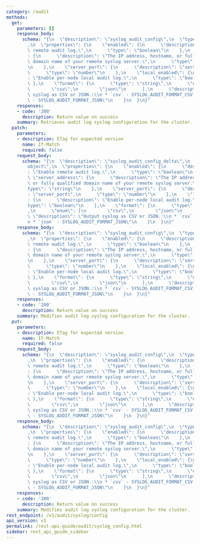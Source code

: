 ```yaml
---
category: /audit
methods:
  get:
    parameters: []
    response_body:
      schema: "{\n  \"description\": \"syslog_audit_config\",\n  \"type\": \"object\"\
        ,\n  \"properties\": {\n    \"enabled\": {\n      \"description\": \"Enable\
        \ remote audit log.\",\n      \"type\": \"boolean\"\n    },\n    \"server_address\"\
        : {\n      \"description\": \"The IP address, hostname, or fully qualified\
        \ domain name of your remote syslog server.\",\n      \"type\": \"string\"\
        \n    },\n    \"server_port\": {\n      \"description\": \"server_port\",\n\
        \      \"type\": \"number\"\n    },\n    \"local_enabled\": {\n      \"description\"\
        : \"Enable per-node local audit log.\",\n      \"type\": \"boolean\"\n   \
        \ },\n    \"format\": {\n      \"type\": \"string\",\n      \"enum\": [\n\
        \        \"csv\",\n        \"json\"\n      ],\n      \"description\": \"Output\
        \ syslog as CSV or JSON.:\\n * `csv` - SYSLOG_AUDIT_FORMAT_CSV,\\n * `json`\
        \ - SYSLOG_AUDIT_FORMAT_JSON\"\n    }\n  }\n}"
    responses:
    - code: '200'
      description: Return value on success
    summary: Retrieves audit log syslog configuration for the cluster.
  patch:
    parameters:
    - description: ETag for expected version
      name: If-Match
      required: false
    request_body:
      schema: "{\n  \"description\": \"syslog_audit_config_delta\",\n  \"type\": \"\
        object\",\n  \"properties\": {\n    \"enabled\": {\n      \"description\"\
        : \"Enable remote audit log.\",\n      \"type\": \"boolean\"\n    },\n   \
        \ \"server_address\": {\n      \"description\": \"The IP address, hostname,\
        \ or fully qualified domain name of your remote syslog server.\",\n      \"\
        type\": \"string\"\n    },\n    \"server_port\": {\n      \"description\"\
        : \"server_port\",\n      \"type\": \"number\"\n    },\n    \"local_enabled\"\
        : {\n      \"description\": \"Enable per-node local audit log.\",\n      \"\
        type\": \"boolean\"\n    },\n    \"format\": {\n      \"type\": \"string\"\
        ,\n      \"enum\": [\n        \"csv\",\n        \"json\"\n      ],\n     \
        \ \"description\": \"Output syslog as CSV or JSON.:\\n * `csv` - SYSLOG_AUDIT_FORMAT_CSV,\\\
        n * `json` - SYSLOG_AUDIT_FORMAT_JSON\"\n    }\n  }\n}"
    response_body:
      schema: "{\n  \"description\": \"syslog_audit_config\",\n  \"type\": \"object\"\
        ,\n  \"properties\": {\n    \"enabled\": {\n      \"description\": \"Enable\
        \ remote audit log.\",\n      \"type\": \"boolean\"\n    },\n    \"server_address\"\
        : {\n      \"description\": \"The IP address, hostname, or fully qualified\
        \ domain name of your remote syslog server.\",\n      \"type\": \"string\"\
        \n    },\n    \"server_port\": {\n      \"description\": \"server_port\",\n\
        \      \"type\": \"number\"\n    },\n    \"local_enabled\": {\n      \"description\"\
        : \"Enable per-node local audit log.\",\n      \"type\": \"boolean\"\n   \
        \ },\n    \"format\": {\n      \"type\": \"string\",\n      \"enum\": [\n\
        \        \"csv\",\n        \"json\"\n      ],\n      \"description\": \"Output\
        \ syslog as CSV or JSON.:\\n * `csv` - SYSLOG_AUDIT_FORMAT_CSV,\\n * `json`\
        \ - SYSLOG_AUDIT_FORMAT_JSON\"\n    }\n  }\n}"
    responses:
    - code: '200'
      description: Return value on success
    summary: Modifies audit log syslog configuration for the cluster.
  put:
    parameters:
    - description: ETag for expected version
      name: If-Match
      required: false
    request_body:
      schema: "{\n  \"description\": \"syslog_audit_config\",\n  \"type\": \"object\"\
        ,\n  \"properties\": {\n    \"enabled\": {\n      \"description\": \"Enable\
        \ remote audit log.\",\n      \"type\": \"boolean\"\n    },\n    \"server_address\"\
        : {\n      \"description\": \"The IP address, hostname, or fully qualified\
        \ domain name of your remote syslog server.\",\n      \"type\": \"string\"\
        \n    },\n    \"server_port\": {\n      \"description\": \"server_port\",\n\
        \      \"type\": \"number\"\n    },\n    \"local_enabled\": {\n      \"description\"\
        : \"Enable per-node local audit log.\",\n      \"type\": \"boolean\"\n   \
        \ },\n    \"format\": {\n      \"type\": \"string\",\n      \"enum\": [\n\
        \        \"csv\",\n        \"json\"\n      ],\n      \"description\": \"Output\
        \ syslog as CSV or JSON.:\\n * `csv` - SYSLOG_AUDIT_FORMAT_CSV,\\n * `json`\
        \ - SYSLOG_AUDIT_FORMAT_JSON\"\n    }\n  }\n}"
    response_body:
      schema: "{\n  \"description\": \"syslog_audit_config\",\n  \"type\": \"object\"\
        ,\n  \"properties\": {\n    \"enabled\": {\n      \"description\": \"Enable\
        \ remote audit log.\",\n      \"type\": \"boolean\"\n    },\n    \"server_address\"\
        : {\n      \"description\": \"The IP address, hostname, or fully qualified\
        \ domain name of your remote syslog server.\",\n      \"type\": \"string\"\
        \n    },\n    \"server_port\": {\n      \"description\": \"server_port\",\n\
        \      \"type\": \"number\"\n    },\n    \"local_enabled\": {\n      \"description\"\
        : \"Enable per-node local audit log.\",\n      \"type\": \"boolean\"\n   \
        \ },\n    \"format\": {\n      \"type\": \"string\",\n      \"enum\": [\n\
        \        \"csv\",\n        \"json\"\n      ],\n      \"description\": \"Output\
        \ syslog as CSV or JSON.:\\n * `csv` - SYSLOG_AUDIT_FORMAT_CSV,\\n * `json`\
        \ - SYSLOG_AUDIT_FORMAT_JSON\"\n    }\n  }\n}"
    responses:
    - code: '200'
      description: Return value on success
    summary: Modifies audit log syslog configuration for the cluster.
rest_endpoint: /v1/audit/syslog/config
api_version: v1
permalink: /rest-api-guide/audit/syslog_config.html
sidebar: rest_api_guide_sidebar
---
```

